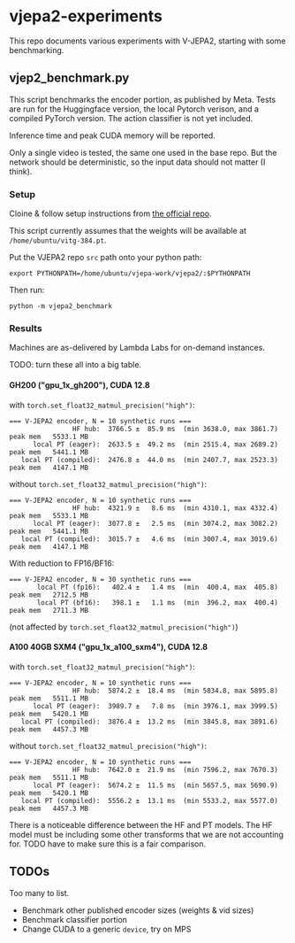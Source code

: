 # vjepa2-experiments

This repo documents various experiments with V-JEPA2, starting with some benchmarking.

## vjep2_benchmark.py

This script benchmarks the encoder portion, as published by Meta. Tests are run for the Huggingface version, the local Pytorch verison, and a compiled PyTorch version. The action classifier is not yet included.

Inference time and peak CUDA memory will be reported.

Only a single video is tested, the same one used in the base repo. But the network should be deterministic, so the input data should not matter (I think).

### Setup

Cloine & follow setup instructions from [the official repo](https://github.com/facebookresearch/vjepa2).

This script currently assumes that the weights will be available at `/home/ubuntu/vitg-384.pt`.

Put the VJEPA2 repo `src` path onto your python path:
```
export PYTHONPATH=/home/ubuntu/vjepa-work/vjepa2/:$PYTHONPATH
```

Then run:
```
python -m vjepa2_benchmark
```
### Results

Machines are as-delivered by Lambda Labs for on-demand instances.

TODO: turn these all into a big table.

#### GH200 ("gpu_1x_gh200"), CUDA 12.8

with `torch.set_float32_matmul_precision("high")`:
```
=== V-JEPA2 encoder, N = 10 synthetic runs ===
                HF hub:  3766.5 ±  85.9 ms  (min 3638.0, max 3861.7)  peak mem   5533.1 MB
      local PT (eager):  2633.5 ±  49.2 ms  (min 2515.4, max 2689.2)  peak mem   5441.1 MB
   local PT (compiled):  2476.8 ±  44.0 ms  (min 2407.7, max 2523.3)  peak mem   4147.1 MB
```

without `torch.set_float32_matmul_precision("high")`:
```
=== V-JEPA2 encoder, N = 10 synthetic runs ===
                HF hub:  4321.9 ±   8.6 ms  (min 4310.1, max 4332.4)  peak mem   5533.1 MB
      local PT (eager):  3077.8 ±   2.5 ms  (min 3074.2, max 3082.2)  peak mem   5441.1 MB
   local PT (compiled):  3015.7 ±   4.6 ms  (min 3007.4, max 3019.6)  peak mem   4147.1 MB
```

With reduction to FP16/BF16:
```
=== V-JEPA2 encoder, N = 30 synthetic runs ===
       local PT (fp16):   402.4 ±   1.4 ms  (min  400.4, max  405.8)  peak mem   2712.5 MB
       local PT (bf16):   398.1 ±   1.1 ms  (min  396.2, max  400.4)  peak mem   2711.3 MB
```
(not affected by `torch.set_float32_matmul_precision("high")`)

#### A100 40GB SXM4 ("gpu_1x_a100_sxm4"), CUDA 12.8

with `torch.set_float32_matmul_precision("high")`:

```
=== V-JEPA2 encoder, N = 10 synthetic runs ===
                HF hub:  5874.2 ±  18.4 ms  (min 5834.8, max 5895.8)  peak mem   5511.1 MB
      local PT (eager):  3989.7 ±   7.8 ms  (min 3976.1, max 3999.5)  peak mem   5420.1 MB
   local PT (compiled):  3876.4 ±  13.2 ms  (min 3845.8, max 3891.6)  peak mem   4457.3 MB
```

without `torch.set_float32_matmul_precision("high")`:
```
=== V-JEPA2 encoder, N = 10 synthetic runs ===
                HF hub:  7642.0 ±  21.9 ms  (min 7596.2, max 7670.3)  peak mem   5511.1 MB
      local PT (eager):  5674.2 ±  11.5 ms  (min 5657.5, max 5690.9)  peak mem   5420.1 MB
   local PT (compiled):  5556.2 ±  13.1 ms  (min 5533.2, max 5577.0)  peak mem   4457.3 MB
```

There is a noticeable difference between the HF and PT models.
The HF model must be including some other transforms that we are not accounting for. TODO have to make sure this is a fair comparison.


## TODOs

Too many to list.
- Benchmark other published encoder sizes (weights & vid sizes)
- Benchmark classifier portion
- Change CUDA to a generic `device`, try on MPS